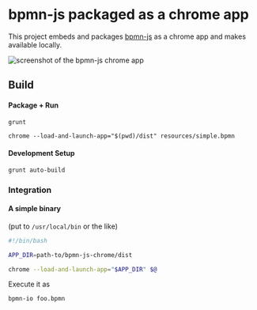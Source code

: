 # bpmn-js packaged as a chrome app

This project embeds and packages [bpmn-js](https://github.com/bpmn-io/bpmn-js) as a chrome app and makes available locally.

![screenshot of the bpmn-js chrome app](https://raw.githubusercontent.com/bpmn-io/bpmn-js-chrome/master/docs/bpmn-io-chrome.png)

## Build

#### Package + Run

```
grunt
```

```
chrome --load-and-launch-app="$(pwd)/dist" resources/simple.bpmn
```

#### Development Setup

```
grunt auto-build
```



### Integration


#### A simple binary

(put to `/usr/local/bin` or the like)

```bash
#!/bin/bash

APP_DIR=path-to/bpmn-js-chrome/dist

chrome --load-and-launch-app="$APP_DIR" $@
```

Execute it as

```
bpmn-io foo.bpmn
```
